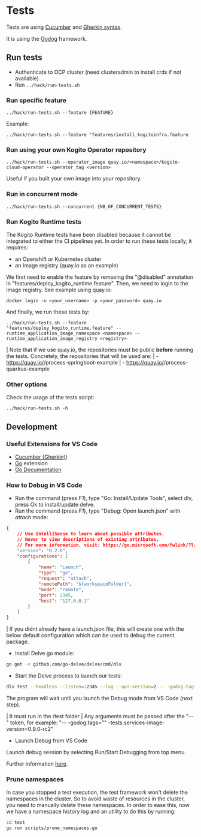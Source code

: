 # Tests

Tests are using [Cucumber](https://cucumber.io/) and [Gherkin syntax](https://cucumber.io/docs/gherkin).

It is using the [Godog](https://github.com/cucumber/godog) framework.

## Run tests

* Authenticate to OCP cluster (need clusteradmin to install crds if not available)
* Run `../hack/run-tests.sh`

### Run specific feature

`../hack/run-tests.sh --feature {FEATURE}`

Example:

`../hack/run-tests.sh --feature "features/install_kogitoinfra.feature`

### Run using your own Kogito Operator repository

`../hack/run-tests.sh --operator_image quay.io/<namespace>/kogito-cloud-operator --operator_tag <version>`

Useful if you built your own image into your repository.

### Run in concurrent mode

`../hack/run-tests.sh --concurrent {NB_OF_CONCURRENT_TESTS}`

### Run Kogito Runtime tests

The Kogito Runtime tests have been disabled because it cannot be integrated to either the CI pipelines yet. 
In order to run these tests locally, it requires:
- an Openshift or Kubernetes cluster
- an Image registry (quay.io as an example)

We first need to enable the feature by removing the "@disabled" annotation in "features/deploy_kogito_runtime.feature".
Then, we need to login to the image registry. See example using quay.io:

```
docker login -u <your_username> -p <your_password> quay.io
```

And finally, we run these tests by:

```
../hack/run-tests.sh --feature "features/deploy_kogito_runtime.feature" --runtime_application_image_namespace <namespace> --runtime_application_image_registry <registry>
```

| Note that if we use quay.io, the repositories must be public **before** running the tests. Concretely, the repositories that will be used are:
| - https://quay.io/<namespace>/process-springboot-example
| - https://quay.io/<namespace>/process-quarkus-example

### Other options

Check the usage of the tests script:

`../hack/run-tests.sh -h`

## Development

### Useful Extensions for VS Code

- [Cucumber (Gherkin)](https://marketplace.visualstudio.com/items?itemName=alexkrechik.cucumberautocomplete))
- [Go](https://github.com/microsoft/vscode-go) extension
- [Go Documentation](https://github.com/msyrus/vscode-go-doc)

### How to Debug in VS Code

- Run the command (press *F1*), type "Go: Install/Update Tools", select dlv, press Ok to install/update delve.
- Run the command (press *F1*), type "Debug: Open launch.json" with *attach* mode:

```json
{
    // Use IntelliSense to learn about possible attributes.
    // Hover to view descriptions of existing attributes.
    // For more information, visit: https://go.microsoft.com/fwlink/?linkid=830387
    "version": "0.2.0",
    "configurations": [
        {
            "name": "Launch",
            "type": "go",
            "request": "attach",
            "remotePath": "${workspaceFolder}",
            "mode": "remote",
            "port": 2345,
            "host": "127.0.0.1"
        }
    ]
}
```

| If you didnt already have a launch.json file, this will create one with the below default configuration which can be used to debug the current package.

- Install Delve go module:

```sh
go get -v github.com/go-delve/delve/cmd/dlv
```

- Start the Delve process to launch our tests:

```sh
dlv test --headless --listen=:2345 --log --api-version=2 -- -godog.tags="" features/my_feature.feature
```

The program will wait until you launch the Debug mode from VS Code (next step).

| It must run in the /test folder
| Any arguments must be passed after the "--" token, for example: "-- -godog.tags="" -tests.services-image-version=0.9.0-rc2"

- Launch Debug from VS Code

Launch debug session by selecting Run/Start Debugging from top menu.

Further information [here](https://github.com/Microsoft/vscode-go/wiki/Debugging-Go-code-using-VS-Code).

### Prune namespaces

In case you stopped a test execution, the test framework won't delete the namespaces in the cluster. So to avoid waste of resources in the cluster, you need to manually delete these namespaces. In order to ease this, now we have a namespace history log and an utility to do this by running:

```sh
cd test
go run scripts/prune_namespaces.go
``` 